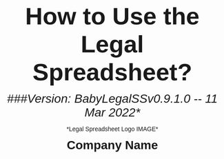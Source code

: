 

<p align="center">
<span style="font-family:Arial;font-size:4em;">
<b>How to Use the Legal Spreadsheet?</b>
</span>
</p>
<p align="center">
<span style="font-family:Arial;font-size:2em;">
<i>###Version: BabyLegalSSv0.9.1.0 -- 11 Mar 2022*</i>
</p>
<p align="center">
<span style="font-family:Arial;">
*Legal Spreadsheet Logo IMAGE*
</p>
<p align="center">
<span style="font-family:Arial;font-size:2em;">
<b>Company Name</b>
</p>


